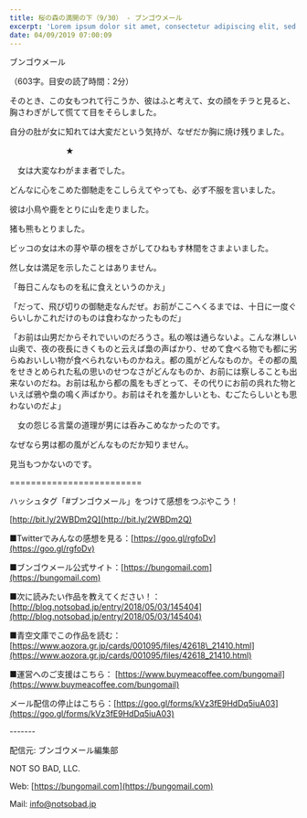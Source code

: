 ```yaml
---
title: 桜の森の満開の下（9/30） - ブンゴウメール
excerpt: 'Lorem ipsum dolor sit amet, consectetur adipiscing elit, sed do eiusmod tempor incididunt ut labore et dolore magna aliqua. Praesent elementum facilisis leo vel fringilla est ullamcorper eget. At imperdiet dui accumsan sit amet nulla facilisi morbi tempus.'
date: 04/09/2019 07:00:09
---
```


ブンゴウメール

（603字。目安の読了時間：2分）

そのとき、この女もつれて行こうか、彼はふと考えて、女の顔をチラと見ると、胸さわぎがして慌てて目をそらしました。

自分の肚が女に知れては大変だという気持が、なぜだか胸に焼け残りました。

　　　　　　　★

　女は大変なわがまま者でした。

どんなに心をこめた御馳走をこしらえてやっても、必ず不服を言いました。

彼は小鳥や鹿をとりに山を走りました。

猪も熊もとりました。

ビッコの女は木の芽や草の根をさがしてひねもす林間をさまよいました。

然し女は満足を示したことはありません。

「毎日こんなものを私に食えというのかえ」

「だって、飛び切りの御馳走なんだぜ。お前がここへくるまでは、十日に一度ぐらいしかこれだけのものは食わなかったものだ」

「お前は山男だからそれでいいのだろうさ。私の喉は通らないよ。こんな淋しい山奥で、夜の夜長にきくものと云えば梟の声ばかり、せめて食べる物でも都に劣らぬおいしい物が食べられないものかねえ。都の風がどんなものか。その都の風をせきとめられた私の思いのせつなさがどんなものか、お前には察しることも出来ないのだね。お前は私から都の風をもぎとって、その代りにお前の呉れた物といえば鴉や梟の鳴く声ばかり。お前はそれを羞かしいとも、むごたらしいとも思わないのだよ」

　女の怨じる言葉の道理が男には呑みこめなかったのです。

なぜなら男は都の風がどんなものだか知りません。

見当もつかないのです。

\=========================

ハッシュタグ「#ブンゴウメール」をつけて感想をつぶやこう！　

[http://bit.ly/2WBDm2Q](http://bit.ly/2WBDm2Q)

■Twitterでみんなの感想を見る：[https://goo.gl/rgfoDv](https://goo.gl/rgfoDv)

■ブンゴウメール公式サイト：[https://bungomail.com](https://bungomail.com)

■次に読みたい作品を教えてください！：[http://blog.notsobad.jp/entry/2018/05/03/145404](http://blog.notsobad.jp/entry/2018/05/03/145404)

■青空文庫でこの作品を読む：[https://www.aozora.gr.jp/cards/001095/files/42618\_21410.html](https://www.aozora.gr.jp/cards/001095/files/42618_21410.html)

■運営へのご支援はこちら： [https://www.buymeacoffee.com/bungomail](https://www.buymeacoffee.com/bungomail)

メール配信の停止はこちら：[https://goo.gl/forms/kVz3fE9HdDq5iuA03](https://goo.gl/forms/kVz3fE9HdDq5iuA03)

\-------

配信元: ブンゴウメール編集部

NOT SO BAD, LLC.

Web: [https://bungomail.com](https://bungomail.com)

Mail: info@notsobad.jp